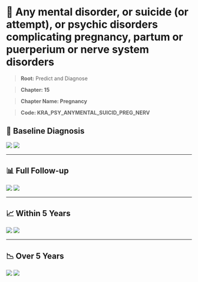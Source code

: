 # 🧬 Any mental disorder, or suicide (or attempt), or psychic disorders complicating pregnancy, partum or puerperium or nerve system disorders
    
> **Root:** Predict and Diagnose

> **Chapter: 15**

> **Chapter Name: Pregnancy**

> **Code: KRA_PSY_ANYMENTAL_SUICID_PREG_NERV**

## 🧪 Baseline Diagnosis

<img src="/Predict/Figures/Baseline/IMP/KRA_PSY_ANYMENTAL_SUICID_PREG_NERV.png" />

<CsvTableIMP src="/Predict/Data/Baseline/IMP/IMP_KRA_PSY_ANYMENTAL_SUICID_PREG_NERV.csv" label="🔍 View full results" />

<img src="/Predict/Figures/Baseline/ROC/KRA_PSY_ANYMENTAL_SUICID_PREG_NERV.png" />

<CsvTableROC src="/Predict/Data/Baseline/EVA/KRA_PSY_ANYMENTAL_SUICID_PREG_NERV.csv" label="🔍 View full results" />

---

## 📊 Full Follow-up

<img src="/Predict/Figures/ALL/IMP/KRA_PSY_ANYMENTAL_SUICID_PREG_NERV.png" />

<CsvTableIMP src="/Predict/Data/ALL/IMP/IMP_KRA_PSY_ANYMENTAL_SUICID_PREG_NERV.csv" label="🔍 View full results" />

<img src="/Predict/Figures/ALL/ROC/KRA_PSY_ANYMENTAL_SUICID_PREG_NERV.png" />

<CsvTableROC src="/Predict/Data/ALL/EVA/KRA_PSY_ANYMENTAL_SUICID_PREG_NERV.csv" label="🔍 View full results" />

---

## 📈 Within 5 Years

<img src="/Predict/Figures/FYears/IMP/KRA_PSY_ANYMENTAL_SUICID_PREG_NERV.png" />

<CsvTableIMP src="/Predict/Data/FYears/IMP/IMP_KRA_PSY_ANYMENTAL_SUICID_PREG_NERV.csv" label="🔍 View full results" />

<img src="/Predict/Figures/FYears/ROC/KRA_PSY_ANYMENTAL_SUICID_PREG_NERV.png" />

<CsvTableROC src="/Predict/Data/FYears/EVA/KRA_PSY_ANYMENTAL_SUICID_PREG_NERV.csv" label="🔍 View full results" />

---

## 📉 Over 5 Years

<img src="/Predict/Figures/OverFYears/IMP/KRA_PSY_ANYMENTAL_SUICID_PREG_NERV.png" />

<CsvTableIMP src="/Predict/Data/OverFYears/IMP/IMP_KRA_PSY_ANYMENTAL_SUICID_PREG_NERV.csv" label="🔍 View full results" />

<img src="/Predict/Figures/OverFYears/ROC/KRA_PSY_ANYMENTAL_SUICID_PREG_NERV.png" />

<CsvTableROC src="/Predict/Data/OverFYears/EVA/KRA_PSY_ANYMENTAL_SUICID_PREG_NERV.csv" label="🔍 View full results" />
